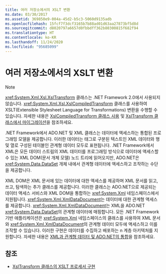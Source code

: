 ```yaml
---
title: 여러 저장소에서의 XSLT 변환
ms.date: 03/30/2017
ms.assetid: 369850e9-004a-45d2-b5c3-5060d9135adb
ms.openlocfilehash: 15fcf7f3dcf3165b7b88ad01d63aa27873bf5d8d
ms.sourcegitcommit: d8020797a6657d0fbbdff362b80300815f682f94
ms.translationtype: HT
ms.contentlocale: ko-KR
ms.lasthandoff: 11/24/2020
ms.locfileid: "95685099"
---
```

# <a name="xslt-transformations-over-different-stores"></a>여러 저장소에서의 XSLT 변환

> [!NOTE]
> <xref:System.Xml.Xsl.XslTransform> 클래스는 .NET Framework 2.0에서 사용되지 않습니다. <xref:System.Xml.Xsl.XslCompiledTransform> 클래스를 사용하여 XSLT(Extensible Stylesheet Language for Transformations) 변환을 수행할 수 있습니다. 자세한 내용은 [XslCompiledTransform 클래스 사용](using-the-xslcompiledtransform-class.md) 및 [XslTransform 클래스에서 마이그레이션](migrating-from-the-xsltransform-class.md)을 참조하세요.  
  
 .NET Framework에서 ADO.NET 및 XML 클래스는 데이터에 액세스하는 통합된 프로그래밍 모델을 제공합니다. 이러한 데이터는 태그로 구분된 텍스트인 XML 데이터와 행 및 열로 구성된 테이블인 관계형 데이터 모두로 표현됩니다. .NET Framework에서 XML은 모든 데이터 스트림의 XML 데이터를 프로그래밍 방식으로 데이터에 액세스할 수 있는 XML DOM(문서 개체 모델) 노드 트리에 읽어오지만, ADO.NET은 <xref:System.Data.DataSet> 개체 내에서 관계형 데이터에 액세스하고 조작하는 수단을 제공합니다.  
  
 XML DOM은 XML 문서에 있는 데이터에 대한 액세스를 제공하며 XML 문서를 읽고, 쓰고, 탐색하는 추가 클래스를 제공합니다. 이러한 클래스는 ADO.NET으로 제공되는 데이터 액세스 서비스와 XML DOM을 통합하는 <xref:System.Xml> 네임스페이스에서 지원됩니다. <xref:System.Xml.XmlDataDocument>는 데이터에 대한 관계형 액세스를 제공합니다. <xref:System.Xml.XmlDataDocument>는 XML을 ADO.NET <xref:System.Data.DataSet>의 관계형 데이터에 매핑합니다. 모든 .NET Framework 기반 애플리케이션은 <xref:System.Xml> 네임스페이스의 클래스를 사용하여 XML 문서와 <xref:System.Xml.XmlDataDocument>의 관계형 데이터 모두에 액세스하고 이를 조작할 수 있습니다. 이러한 구현은 데이터를 수집하고 배포하는 n 계층 아키텍처를 지원합니다. 자세한 내용은 [XML과 관계형 데이터 및 ADO.NET의 통합](xml-integration-with-relational-data-and-adonet.md)을 참조하세요.  
  
## <a name="see-also"></a>참조

- [XslTransform 클래스의 XSLT 프로세서 구현](xsltransform-class-implements-the-xslt-processor.md)
